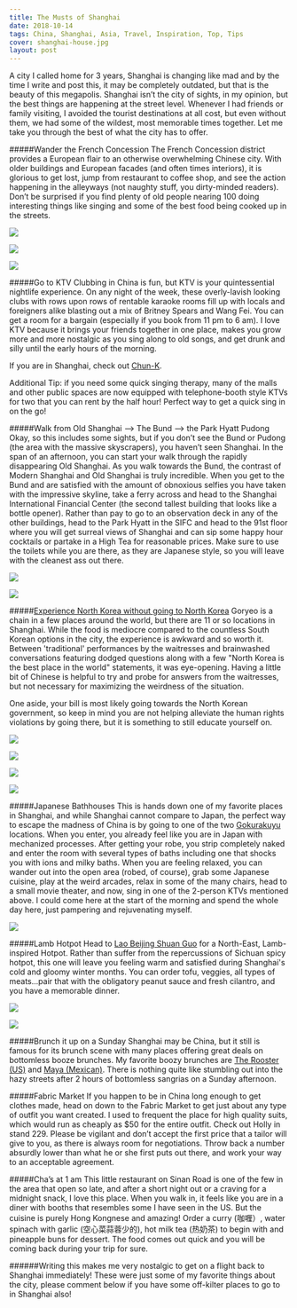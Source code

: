 ```yaml
---
title: The Musts of Shanghai
date: 2018-10-14
tags: China, Shanghai, Asia, Travel, Inspiration, Top, Tips
cover: shanghai-house.jpg
layout: post
---
```


A city I called home for 3 years, Shanghai is changing like mad and by the time I write and post this, it may be completely outdated, but that is the beauty of this megapolis. Shanghai isn’t the city of sights, in my opinion, but the best things are happening at the street level. Whenever I had friends or family visiting, I avoided the tourist destinations at all cost, but even without them, we had some of the wildest, most memorable times together. Let me take you through the best of what the city has to offer.

#####Wander the French Concession
The French Concession district provides a European flair to an otherwise overwhelming Chinese city. With older buildings and European facades (and often times interiors), it is glorious to get lost, jump from restaurant to coffee shop, and see the action happening in the alleyways (not naughty stuff, you dirty-minded readers). Don’t be surprised if you find plenty of old people nearing 100 doing interesting things like singing and some of the best food being cooked up in the streets.

![](https://res.cloudinary.com/dofuzeof4/image/upload/v1539552599/The%20Hopeless%20Roamantic/shanghai/wanton-2.jpg)

![](https://res.cloudinary.com/dofuzeof4/image/upload/v1539552597/The%20Hopeless%20Roamantic/shanghai/former-french-concession.jpg)

![](https://res.cloudinary.com/dofuzeof4/image/upload/v1539552598/The%20Hopeless%20Roamantic/shanghai/shanghai-streets.jpg)


#####Go to KTV
Clubbing in China is fun, but KTV is your quintessential nightlife experience. On any night of the week, these overly-lavish looking clubs with rows upon rows of rentable karaoke rooms fill up with locals and foreigners alike blasting out a mix of Britney Spears and Wang Fei. You can get a room for a bargain (especially if you book from 11 pm to 6 am). I love KTV because it brings your friends together in one place, makes you grow more and more nostalgic as you sing along to old songs, and get drunk and silly until the early hours of the morning.

If you are in Shanghai, check out [Chun-K](http://www.timeoutshanghai.com/venue/Bars__Clubs-Karaoke/KTV/20768/K-Party.html).

Additional Tip: if you need some quick singing therapy, many of the malls and other public spaces are now equipped with telephone-booth style KTVs for two that you can rent by the half hour! Perfect way to get a quick sing in on the go!

#####Walk from Old Shanghai --> The Bund --> the Park Hyatt Pudong
Okay, so this includes some sights, but if you don’t see the Bund or Pudong (the area with the massive skyscrapers), you haven’t seen Shanghai. In the span of an afternoon, you can start your walk through the rapidly disappearing Old Shanghai. As you walk towards the Bund, the contrast of Modern Shanghai and Old Shanghai is truly incredible. When you get to the Bund and are satisfied with the amount of obnoxious selfies you have taken with the impressive skyline, take a ferry across and head to the Shanghai International Financial Center (the second tallest building that looks like a bottle opener). Rather than pay to go to an observation deck in any of the other buildings, head to the Park Hyatt in the SIFC and head to the 91st floor where you will get surreal views of Shanghai and can sip some happy hour cocktails or partake in a High Tea for reasonable prices. Make sure to use the toilets while you are there, as they are Japanese style, so you will leave with the cleanest ass out there.

![](https://res.cloudinary.com/dofuzeof4/image/upload/v1539552594/The%20Hopeless%20Roamantic/shanghai/shanghai-skyline.jpg)

![](https://res.cloudinary.com/dofuzeof4/image/upload/v1539552594/The%20Hopeless%20Roamantic/shanghai/pudong-skyline.jpg)


#####[Experience North Korea without going to North Korea](https://www.scmp.com/lifestyle/food-drink/article/2094673/north-korean-restaurant-shanghai-fake-flowers-fake-smiles)
Goryeo is a chain in a few places around the world, but there are 11 or so locations in Shanghai. While the food is mediocre compared to the countless South Korean options in the city, the experience is awkward and so worth it. Between 'traditional' performances by the waitresses and brainwashed conversations featuring dodged questions along with a few "North Korea is the best place in the world" statements, it was eye-opening. Having a little bit of Chinese is helpful to try and probe for answers from the waitresses, but not necessary for maximizing the weirdness of the situation.

One aside, your bill is most likely going towards the North Korean government, so keep in mind you are not helping alleviate the human rights violations by going there, but it is something to still educate yourself on.

![](https://res.cloudinary.com/dofuzeof4/image/upload/v1539552597/The%20Hopeless%20Roamantic/shanghai/north-korean-restaurant-1.jpg)

![](https://res.cloudinary.com/dofuzeof4/image/upload/v1539552597/The%20Hopeless%20Roamantic/shanghai/north-korean-restaurant-2.jpg)

![](https://res.cloudinary.com/dofuzeof4/image/upload/v1539552597/The%20Hopeless%20Roamantic/shanghai/north-korean-restaurant-3.jpg)

![](https://res.cloudinary.com/dofuzeof4/image/upload/v1539552597/The%20Hopeless%20Roamantic/shanghai/north-korean-restaurant-4.jpg)

#####Japanese Bathhouses
This is hands down one of my favorite places in Shanghai, and while Shanghai cannot compare to Japan, the perfect way to escape the madness of China is by going to one of the two [Gokurakuyu](https://www.tripadvisor.com/Attraction_Review-g308272-d5400473-Reviews-Gokurakuyu-Shanghai.html) locations. When you enter, you already feel like you are in Japan with mechanized processes. After getting your robe, you strip completely naked and enter the room with several types of baths including one that shocks you with ions and milky baths. When you are feeling relaxed, you can wander out into the open area (robed, of course), grab some Japanese cuisine, play at the weird arcades, relax in some of the many chairs, head to a small movie theater, and now, sing in one of the 2-person KTVs mentioned above. I could come here at the start of the morning and spend the whole day here, just pampering and rejuvenating myself.

![](https://res.cloudinary.com/dofuzeof4/image/upload/v1539552600/The%20Hopeless%20Roamantic/shanghai/japanese-bathhouse.jpg)

#####Lamb Hotpot
Head to [Lao Beijing Shuan Guo](https://culinarybackstreets.com/cities-category/shanghai/2016/shanghais-top-5-hotpot-restaurants/) for a North-East, Lamb-inspired Hotpot. Rather than suffer from the repercussions of Sichuan spicy hotpot, this one will leave you feeling warm and satisfied during Shanghai's cold and gloomy winter months. You can order tofu, veggies, all types of meats...pair that with the obligatory peanut sauce and fresh cilantro, and you have a memorable dinner.

![](https://res.cloudinary.com/dofuzeof4/image/upload/v1539552595/The%20Hopeless%20Roamantic/shanghai/lamb-hotpot-1.jpg)

![](https://res.cloudinary.com/dofuzeof4/image/upload/v1539552595/The%20Hopeless%20Roamantic/shanghai/lamb-hotpot-2.jpg)

#####Brunch it up on a Sunday
Shanghai may be China, but it still is famous for its brunch scene with many places offering great deals on bottomless booze brunches. My favorite boozy brunches are [The Rooster (US)](http://www.smartshanghai.com/venue/12696/the_rooster_jingan) and [Maya (Mexican)](http://maya-shanghai.com/). There is nothing quite like stumbling out into the hazy streets after 2 hours of bottomless sangrias on a Sunday afternoon.


#####Fabric Market
If you happen to be in China long enough to get clothes made, head on down to the Fabric Market to get just about any type of outfit you want created. I used to frequent the place for high quality suits, which would run as cheaply as $50 for the entire outfit. Check out Holly in stand 229. Please be vigilant and don’t accept the first price that a tailor will give to you, as there is always room for negotiations. Throw back a number absurdly lower than what he or she first puts out there, and work your way to an acceptable agreement.

#####Cha’s at 1 am
This little restaurant on Sinan Road is one of the few in the area that open so late, and after a short night out or a craving for a midnight snack, I love this place. When you walk in, it feels like you are in a diner with booths that resembles some I have seen in the US. But the cuisine is purely Hong Kongnese and amazing! Order a curry (咖喱）, water spinach with garlic (空心菜蒜蓉少的), hot milk tea (热奶茶) to begin with and pineapple buns for dessert. The food comes out quick and you will be coming back during your trip for sure.


######Writing this makes me very nostalgic to get on a flight back to Shanghai immediately! These were just some of my favorite things about the city, please comment below if you have some off-kilter places to go to in Shanghai also!
